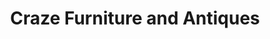 ---
title: "Craze Furniture and Antiques"
url: /new-hill/craze-furniture-and-antiques/
shop: Möbel
---